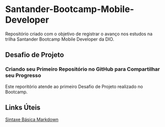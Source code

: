 # Santander-Bootcamp-Mobile-Developer
Repositório criado com o objetivo de registrar o avanço nos estudos na trilha Santander Bootcamp Mobile Developer da DIO.


## Desafio de Projeto
### Criando seu Primeiro Repositório no GitHub para Compartilhar seu Progresso
Este reporitório atende ao primeiro Desafio de Projeto realizado no Bootcamp.


## Links Úteis
[Sintaxe Básica Markdown](https://www.markdownguide.org/basic-syntax/)
